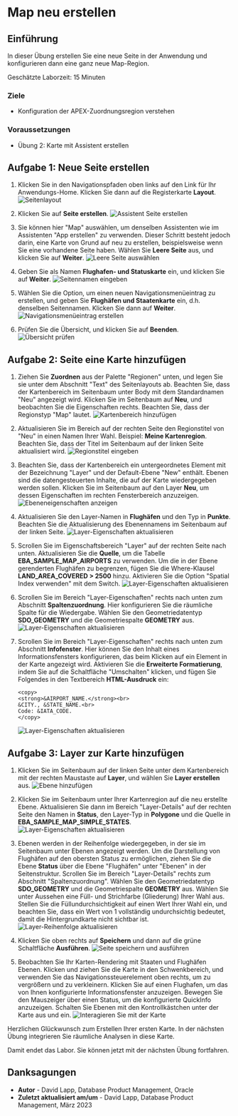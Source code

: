# Map neu erstellen

## Einführung

In dieser Übung erstellen Sie eine neue Seite in der Anwendung und konfigurieren dann eine ganz neue Map-Region.

Geschätzte Laborzeit: 15 Minuten

### Ziele

*   Konfiguration der APEX-Zuordnungsregion verstehen

### Voraussetzungen

*   Übung 2: Karte mit Assistent erstellen

## Aufgabe 1: Neue Seite erstellen

1.  Klicken Sie in den Navigationspfaden oben links auf den Link für Ihr Anwendungs-Home. Klicken Sie dann auf die Registerkarte **Layout**. ![Seitenlayout](images/create-map-15a.png)
    
2.  Klicken Sie auf **Seite erstellen**. ![Assistent Seite erstellen](images/create-map-15b.png)
    
3.  Sie können hier "Map" auswählen, um denselben Assistenten wie im Assistenten "App erstellen" zu verwenden. Dieser Schritt besteht jedoch darin, eine Karte von Grund auf neu zu erstellen, beispielsweise wenn Sie eine vorhandene Seite haben. Wählen Sie **Leere Seite** aus, und klicken Sie auf **Weiter**. ![Leere Seite auswählen](images/create-map-16.png)
    
4.  Geben Sie als Namen **Flughafen- und Statuskarte** ein, und klicken Sie auf **Weiter**. ![Seitennamen eingeben](images/create-map-16a.png)
    
5.  Wählen Sie die Option, um einen neuen Navigationsmenüeintrag zu erstellen, und geben Sie **Flughäfen und Staatenkarte** ein, d.h. denselben Seitennamen. Klicken Sie dann auf **Weiter**. ![Navigationsmenüeintrag erstellen](images/create-map-17.png)
    
6.  Prüfen Sie die Übersicht, und klicken Sie auf **Beenden**. ![Übersicht prüfen](images/create-map-18.png)
    

## Aufgabe 2: Seite eine Karte hinzufügen

1.  Ziehen Sie **Zuordnen** aus der Palette "Regionen" unten, und legen Sie sie unter dem Abschnitt "Text" des Seitenlayouts ab. Beachten Sie, dass der Kartenbereich im Seitenbaum unter Body mit dem Standardnamen "Neu" angezeigt wird. Klicken Sie im Seitenbaum auf **Neu**, und beobachten Sie die Eigenschaften rechts. Beachten Sie, dass der Regionstyp "Map" lautet. ![Kartenbereich hinzufügen](images/create-map-19.png)
    
2.  Aktualisieren Sie im Bereich auf der rechten Seite den Regionstitel von "Neu" in einen Namen Ihrer Wahl. Beispiel: **Meine Kartenregion**. Beachten Sie, dass der Titel im Seitenbaum auf der linken Seite aktualisiert wird. ![Regionstitel eingeben](images/create-map-20.png)
    
3.  Beachten Sie, dass der Kartenbereich ein untergeordnetes Element mit der Bezeichnung "Layer" und der Default-Ebene "New" enthält. Ebenen sind die datengesteuerten Inhalte, die auf der Karte wiedergegeben werden sollen. Klicken Sie im Seitenbaum auf den Layer **Neu**, um dessen Eigenschaften im rechten Fensterbereich anzuzeigen. ![Ebeneneigenschaften anzeigen](images/create-map-21.png)
    
4.  Aktualisieren Sie den Layer-Namen in **Flughäfen** und den Typ in **Punkte**. Beachten Sie die Aktualisierung des Ebenennamens im Seitenbaum auf der linken Seite. ![Layer-Eigenschaften aktualisieren](images/create-map-23.png)
    
5.  Scrollen Sie im Eigenschaftsbereich "Layer" auf der rechten Seite nach unten. Aktualisieren Sie die **Quelle**, um die Tabelle **EBA\_SAMPLE\_MAP\_AIRPORTS** zu verwenden. Um die in der Ebene gerenderten Flughäfen zu begrenzen, fügen Sie die Where-Klausel **LAND\_AREA\_COVERED > 2500** hinzu. Aktivieren Sie die Option "Spatial Index verwenden" mit dem Switch. ![Layer-Eigenschaften aktualisieren](images/create-map-24.png)
    
6.  Scrollen Sie im Bereich "Layer-Eigenschaften" rechts nach unten zum Abschnitt **Spaltenzuordnung**. Hier konfigurieren Sie die räumliche Spalte für die Wiedergabe. Wählen Sie den Geometriedatentyp **SDO\_GEOMETRY** und die Geometriespalte **GEOMETRY** aus. ![Layer-Eigenschaften aktualisieren](images/create-map-25.png)
    
7.  Scrollen Sie im Bereich "Layer-Eigenschaften" rechts nach unten zum Abschnitt **Infofenster**. Hier können Sie den Inhalt eines Informationsfensters konfigurieren, das beim Klicken auf ein Element in der Karte angezeigt wird. Aktivieren Sie die **Erweiterte Formatierung**, indem Sie auf die Schaltfläche "Umschalten" klicken, und fügen Sie Folgendes in den Textbereich **HTML-Ausdruck** ein:
    
        <copy>
        <strong>&AIRPORT_NAME.</strong><br>
        &CITY., &STATE_NAME.<br>
        Code: &IATA_CODE.
        </copy>
        
    
    ![Layer-Eigenschaften aktualisieren](images/create-map-25a.png)
    

## Aufgabe 3: Layer zur Karte hinzufügen

1.  Klicken Sie im Seitenbaum auf der linken Seite unter dem Kartenbereich mit der rechten Maustaste auf **Layer**, und wählen Sie **Layer erstellen** aus. ![Ebene hinzufügen](images/create-map-26.png)
    
2.  Klicken Sie im Seitenbaum unter Ihrer Kartenregion auf die neu erstellte Ebene. Aktualisieren Sie dann im Bereich "Layer-Details" auf der rechten Seite den Namen in **Status**, den Layer-Typ in **Polygone** und die Quelle in **EBA\_SAMPLE\_MAP\_SIMPLE\_STATES**. ![Layer-Eigenschaften aktualisieren](images/create-map-27.png)
    
3.  Ebenen werden in der Reihenfolge wiedergegeben, in der sie im Seitenbaum unter Ebenen angezeigt werden. Um die Darstellung von Flughäfen auf den obersten Status zu ermöglichen, ziehen Sie die Ebene **Status** über die Ebene "Flughäfen" unter "Ebenen" in der Seitenstruktur. Scrollen Sie im Bereich "Layer-Details" rechts zum Abschnitt "Spaltenzuordnung". Wählen Sie den Geometriedatentyp **SDO\_GEOMETRY** und die Geometriespalte **GEOMETRY** aus. Wählen Sie unter Aussehen eine Füll- und Strichfarbe (Gliederung) Ihrer Wahl aus. Stellen Sie die Füllundurchsichtigkeit auf einen Wert Ihrer Wahl ein, und beachten Sie, dass ein Wert von 1 vollständig undurchsichtig bedeutet, damit die Hintergrundkarte nicht sichtbar ist. ![Layer-Reihenfolge aktualisieren](images/create-map-28.png)
    
4.  Klicken Sie oben rechts auf **Speichern** und dann auf die grüne Schaltfläche **Ausführen**. ![Seite speichern und ausführen](images/create-map-29.png)
    
5.  Beobachten Sie Ihr Karten-Rendering mit Staaten und Flughäfen Ebenen. Klicken und ziehen Sie die Karte in den Schwenkbereich, und verwenden Sie das Navigationssteuerelement oben rechts, um zu vergrößern und zu verkleinern. Klicken Sie auf einen Flughafen, um das von Ihnen konfigurierte Informationsfenster anzuzeigen. Bewegen Sie den Mauszeiger über einen Status, um die konfigurierte QuickInfo anzuzeigen. Schalten Sie Ebenen mit den Kontrollkästchen unter der Karte aus und ein. ![Interagieren Sie mit der Karte](images/create-map-30.png)
    

Herzlichen Glückwunsch zum Erstellen Ihrer ersten Karte. In der nächsten Übung integrieren Sie räumliche Analysen in diese Karte.

Damit endet das Labor. Sie können jetzt mit der nächsten Übung fortfahren.

## Danksagungen

*   **Autor** - David Lapp, Database Product Management, Oracle
*   **Zuletzt aktualisiert am/um** - David Lapp, Database Product Management, März 2023